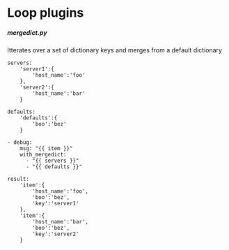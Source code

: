 # Loop plugins

##### mergedict.py
Itterates over a set of dictionary keys and merges from a default dictionary
```
servers:
    'server1':{
        'host_name':'foo'
    },
    'server2':{
        'host_name':'bar'
    }

defaults:
    'defaults':{
        'boo':'bez'
    }
```
```
- debug:
    msg: "{{ item }}"
    with_mergedict:
      - "{{ servers }}"
      - "{{ defaults }}"
```
```
result:
    'item':{
        'host_name':'foo',
        'boo':'bez',
        'key':'server1'
    },
    'item':{
        'host_name':'bar',
        'boo':'bez',
        'key':'server2'
    }
```